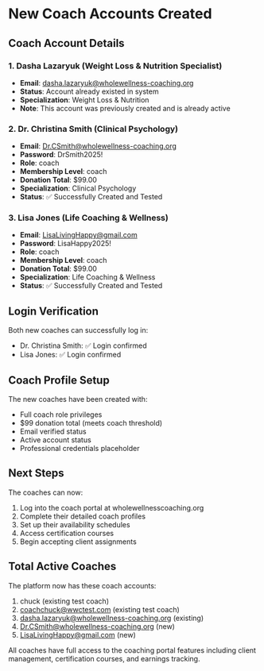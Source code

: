 # New Coach Accounts Created

## Coach Account Details

### 1. Dasha Lazaryuk (Weight Loss & Nutrition Specialist)
- **Email**: dasha.lazaryuk@wholewellness-coaching.org
- **Status**: Account already existed in system
- **Specialization**: Weight Loss & Nutrition
- **Note**: This account was previously created and is already active

### 2. Dr. Christina Smith (Clinical Psychology)
- **Email**: Dr.CSmith@wholewellness-coaching.org  
- **Password**: DrSmith2025!
- **Role**: coach
- **Membership Level**: coach
- **Donation Total**: $99.00
- **Specialization**: Clinical Psychology
- **Status**: ✅ Successfully Created and Tested

### 3. Lisa Jones (Life Coaching & Wellness)
- **Email**: LisaLivingHappy@gmail.com
- **Password**: LisaHappy2025!
- **Role**: coach  
- **Membership Level**: coach
- **Donation Total**: $99.00
- **Specialization**: Life Coaching & Wellness
- **Status**: ✅ Successfully Created and Tested

## Login Verification

Both new coaches can successfully log in:
- Dr. Christina Smith: ✅ Login confirmed
- Lisa Jones: ✅ Login confirmed

## Coach Profile Setup

The new coaches have been created with:
- Full coach role privileges
- $99 donation total (meets coach threshold)
- Email verified status
- Active account status
- Professional credentials placeholder

## Next Steps

The coaches can now:
1. Log into the coach portal at wholewellnesscoaching.org
2. Complete their detailed coach profiles
3. Set up their availability schedules
4. Access certification courses
5. Begin accepting client assignments

## Total Active Coaches

The platform now has these coach accounts:
1. chuck (existing test coach)
2. coachchuck@wwctest.com (existing test coach)  
3. dasha.lazaryuk@wholewellness-coaching.org (existing)
4. Dr.CSmith@wholewellness-coaching.org (new)
5. LisaLivingHappy@gmail.com (new)

All coaches have full access to the coaching portal features including client management, certification courses, and earnings tracking.